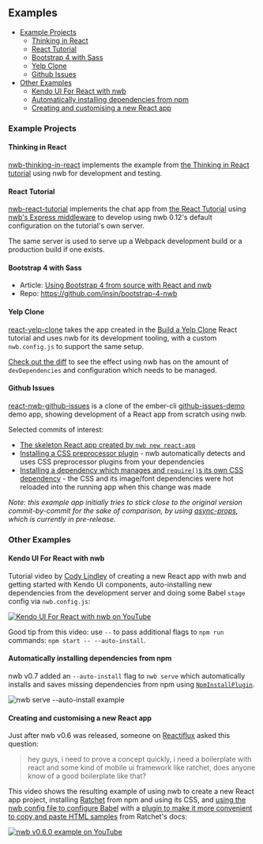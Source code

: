 ## Examples

- [Example Projects](#example-projects)
  - [Thinking in React](#thinking-in-react)
  - [React Tutorial](#react-tutorial)
  - [Bootstrap 4 with Sass](#bootstrap-4-with-sass)
  - [Yelp Clone](#yelp-clone)
  - [Github Issues](#github-issues)
- [Other Examples](#other-examples)
  - [Kendo UI For React with nwb](#kendo-ui-for-react-with-nwb)
  - [Automatically installing dependencies from npm](#automatically-installing-dependencies-from-npm)
  - [Creating and customising a new React app](#creating-and-customising-a-new-react-app)

### Example Projects

#### Thinking in React

[nwb-thinking-in-react](https://github.com/insin/nwb-thinking-in-react) implements the example from [the Thinking in React tutorial](https://facebook.github.io/react/docs/tutorial.html) using nwb for development and testing.

#### React Tutorial

[nwb-react-tutorial](https://github.com/insin/nwb-react-tutorial) implements the chat app from [the React Tutorial](https://facebook.github.io/react/docs/tutorial.html) using [nwb's Express middleware](/docs/Middleware.md#express-4x-middleware) to develop using nwb 0.12's default configuration on the tutorial's own server.

The same server is used to serve up a Webpack development build or a production build if one exists.

#### Bootstrap 4 with Sass

- Article: [Using Bootstrap 4 from source with React and nwb](https://medium.com/@jbscript/using-bootstrap-4-from-source-with-react-and-nwb-f26caf395952)
- Repo: https://github.com/insin/bootstrap-4-nwb

#### Yelp Clone

[react-yelp-clone](https://github.com/insin/react-yelp-clone/tree/nwb) takes the app created in the [Build a Yelp Clone](https://www.fullstackreact.com/articles/react-tutorial-cloning-yelp/) React tutorial and uses nwb for its development tooling, with a custom `nwb.config.js` to support the same setup.

[Check out the diff](https://github.com/insin/react-yelp-clone/compare/master...nwb) to see the effect using nwb has on the amount of `devDependencies` and configuration which needs to be managed.

#### Github Issues

[react-nwb-github-issues](https://github.com/insin/react-nwb-github-issues) is a clone of the ember-cli [github-issues-demo](https://github.com/wycats/github-issues-demo) demo app, showing development of a React app from scratch using nwb.

Selected commits of interest:

- [The skeleton React app created by `nwb new react-app`](https://github.com/insin/react-nwb-github-issues/commit/b7559f598b38dc5493915cf1e5c40aaf90a082ff)
- [Installing a CSS preprocessor plugin](https://github.com/insin/react-nwb-github-issues/commit/b8e4c880ab174353dc231668e2ab48d1899ed268) - nwb automatically detects and uses CSS preprocessor plugins from your dependencies
- [Installing a dependency which manages and `require()`s its own CSS dependency](https://github.com/insin/react-nwb-github-issues/commit/cad3abd4ec47f78bf50194ec1bd7cbfb1068e733) - the CSS and its image/font dependencies were hot reloaded into the running app when this change was made

*Note: this example app initially tries to stick close to the original version commit-by-commit for the sake of comparison, by using [async-props](https://github.com/rackt/async-props), which is currently in pre-release.*

### Other Examples

#### Kendo UI For React with nwb

Tutorial video by [Cody Lindley](https://twitter.com/codylindley) of creating a new React app with nwb and getting started with Kendo UI components, auto-installing new dependencies from the development server and doing some Babel `stage` config via `nwb.config.js`:

[![Kendo UI For React with nwb on YouTube](https://img.youtube.com/vi/n-1eSuDQsbg/0.jpg)](https://www.youtube.com/watch?v=n-1eSuDQsbg)

Good tip from this video: use `--` to pass additional flags to `npm run` commands: `npm start -- --auto-install`.

#### Automatically installing dependencies from npm

nwb v0.7 added an `--auto-install` flag to `nwb serve` which automatically installs and saves missing dependencies from npm using [`NpmInstallPlugin`](https://github.com/ericclemmons/npm-install-webpack-plugin).

![nwb serve --auto-install example](/resources/auto-install.gif)

#### Creating and customising a new React app

Just after nwb v0.6 was released, someone on [Reactiflux](http://www.reactiflux.com/) asked this question:

> hey guys, i need to prove a concept quickly, i need a boilerplate with react and some kind of mobile ui framework like ratchet, does anyone know of a good boilerplate like that?

This video shows the resulting example of using nwb to create a new React app project, installing [Ratchet](http://goratchet.com/) from npm and using its CSS, and [using the nwb config file to configure Babel](/docs/Configuration.md#babel-configuration) with a [plugin to make it more convenient to copy and paste HTML samples](https://github.com/insin/babel-plugin-react-html-attrs) from Ratchet's docs:

[![nwb v0.6.0 example on YouTube](https://img.youtube.com/vi/jTuyiw-xzdo/0.jpg)](https://www.youtube.com/watch?v=jTuyiw-xzdo)
